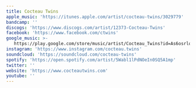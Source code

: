 ```yaml
---
title: Cocteau Twins
apple_music: 'https://itunes.apple.com/artist/cocteau-twins/3029779'
bandcamp: ''
discogs: 'https://www.discogs.com/artist/12373-Cocteau-Twins'
facebook: 'https://www.facebook.com/ctwins'
google_music: >-
   https://play.google.com/store/music/artist/Cocteau_Twins?id=As6osrlo6fd625dep7tozoe7wxy
instagram: 'https://www.instagram.com/cocteau.twins'
soundcloud: 'https://soundcloud.com/cocteau-twins'
spotify: 'https://open.spotify.com/artist/5Wabl1lPdNOeIn0SQ5A1mp'
twitter: ''
website: 'https://www.cocteautwins.com'
youtube: ''
---
```


